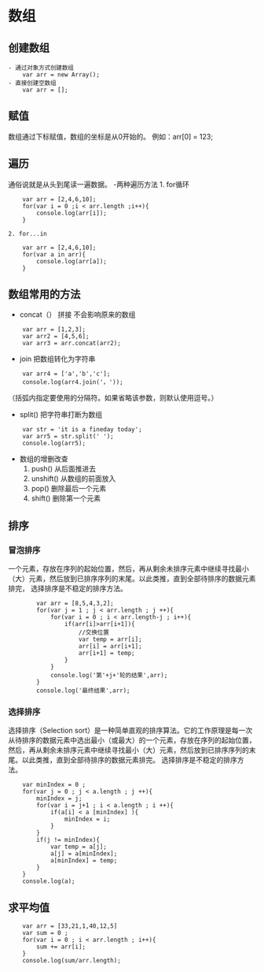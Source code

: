 # 数组
## 创建数组
    - 通过对象方式创建数组
        var arr = new Array();
    - 直接创建空数组
        var arr = [];
## 赋值
数组通过下标赋值，数组的坐标是从0开始的。
例如：arr[0] = 123;
## 遍历
通俗说就是从头到尾读一遍数据。
    -两种遍历方法
    1. for循环
```
    var arr = [2,4,6,10];
    for(var i = 0 ;i < arr.length ;i++){
        console.log(arr[i]);
    }
```
    2. for...in
```
    var arr = [2,4,6,10];
    for(var a in arr){
        console.log(arr[a]);
    }
```

## 数组常用的方法
+ concat（）
拼接 不会影响原来的数组
```
    var arr = [1,2,3];
    var arr2 = [4,5,6];
    var arr3 = arr.concat(arr2);
```
+ join 
把数组转化为字符串
```
    var arr4 = ['a','b','c'];
    console.log(arr4.join('，'));
```
（括弧内指定要使用的分隔符。如果省略该参数，则默认使用逗号。）

+ split() 
把字符串打断为数组
```
    var str = 'it is a fineday today';
    var arr5 = str.split(' ');
    console.log(arr5);
```
+ 数组的增删改查
    1. push()   从后面推进去
    2. unshift()  从数组的前面放入
    3. pop()    删除最后一个元素
    4. shift()   删除第一个元素

## 排序
### 冒泡排序
一个元素，存放在序列的起始位置，然后，再从剩余未排序元素中继续寻找最小（大）元素，然后放到已排序序列的末尾。以此类推，直到全部待排序的数据元素排完， 选择排序是不稳定的排序方法。

```
        var arr = [8,5,4,3,2];
        for(var j = 1 ; j < arr.length ; j ++){
            for(var i = 0 ; i < arr.length-j ; i++){
                if(arr[i]>arr[i+1]){
                    //交换位置
                    var temp = arr[i];
                    arr[i] = arr[i+1];
                    arr[i+1] = temp;
                }
            }
            console.log('第'+j+'轮的结果',arr);
        }
        console.log('最终结果',arr);
```
### 选择排序
选择排序（Selection sort）是一种简单直观的排序算法。它的工作原理是每一次从待排序的数据元素中选出最小（或最大）的一个元素，存放在序列的起始位置，然后，再从剩余未排序元素中继续寻找最小（大）元素，然后放到已排序序列的末尾。以此类推，直到全部待排序的数据元素排完。 选择排序是不稳定的排序方法。
```
    var minIndex = 0 ;
    for(var j = 0 ; j < a.length ; j ++){
        minIndex = j;
        for(var i = j+1 ; i < a.length ; i ++){
            if(a[i] < a [minIndex] ){
                minIndex = i;
            }
        }
        if(j != minIndex){
            var temp = a[j];
            a[j] = a[minIndex];
            a[minIndex] = temp;
        }
    }
    console.log(a);
```
## 求平均值
```
    var arr = [33,21,1,40,12,5] 
    var sum = 0 ;
    for(var i = 0 ; i < arr.length ; i++){
        sum += arr[i];
    }
    console.log(sum/arr.length);
```